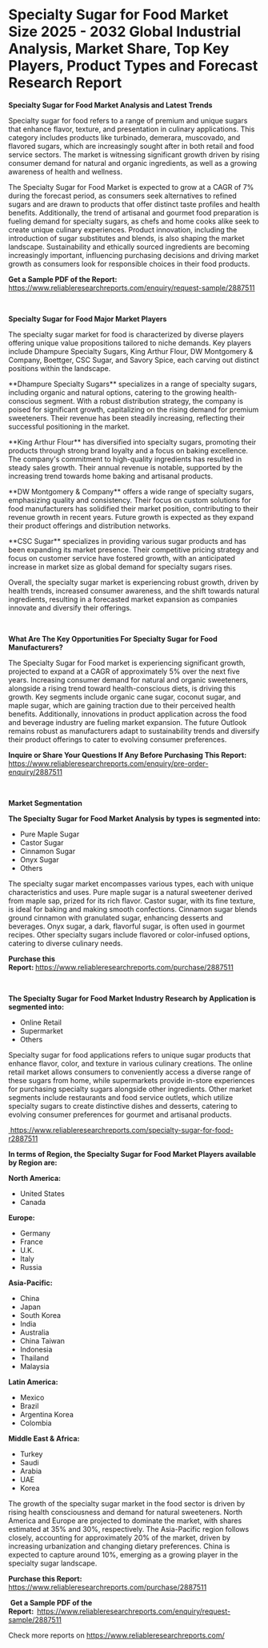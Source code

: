 <p><h1>Specialty Sugar for Food Market Size 2025 - 2032 Global Industrial Analysis, Market Share, Top Key Players, Product Types and Forecast Research Report</h1></p><p><strong>Specialty Sugar for Food Market Analysis and Latest Trends</strong></p>
<p><p>Specialty sugar for food refers to a range of premium and unique sugars that enhance flavor, texture, and presentation in culinary applications. This category includes products like turbinado, demerara, muscovado, and flavored sugars, which are increasingly sought after in both retail and food service sectors. The market is witnessing significant growth driven by rising consumer demand for natural and organic ingredients, as well as a growing awareness of health and wellness.</p><p>The Specialty Sugar for Food Market is expected to grow at a CAGR of 7% during the forecast period, as consumers seek alternatives to refined sugars and are drawn to products that offer distinct taste profiles and health benefits. Additionally, the trend of artisanal and gourmet food preparation is fueling demand for specialty sugars, as chefs and home cooks alike seek to create unique culinary experiences. Product innovation, including the introduction of sugar substitutes and blends, is also shaping the market landscape. Sustainability and ethically sourced ingredients are becoming increasingly important, influencing purchasing decisions and driving market growth as consumers look for responsible choices in their food products.</p></p>
<p><strong>Get a Sample PDF of the Report:&nbsp;</strong> <a href="https://www.reliableresearchreports.com/enquiry/request-sample/2887511?utm_campaign=3315&utm_medium=2&utm_source=Github&utm_content=ia&utm_term=14032025&utm_id=specialty-sugar-for-food">https://www.reliableresearchreports.com/enquiry/request-sample/2887511</a></p>
<p>&nbsp;</p>
<p><strong>Specialty Sugar for Food Major Market Players</strong></p>
<p><p>The specialty sugar market for food is characterized by diverse players offering unique value propositions tailored to niche demands. Key players include Dhampure Specialty Sugars, King Arthur Flour, DW Montgomery & Company, Boettger, CSC Sugar, and Savory Spice, each carving out distinct positions within the landscape.</p><p>**Dhampure Specialty Sugars** specializes in a range of specialty sugars, including organic and natural options, catering to the growing health-conscious segment. With a robust distribution strategy, the company is poised for significant growth, capitalizing on the rising demand for premium sweeteners. Their revenue has been steadily increasing, reflecting their successful positioning in the market.</p><p>**King Arthur Flour** has diversified into specialty sugars, promoting their products through strong brand loyalty and a focus on baking excellence. The company's commitment to high-quality ingredients has resulted in steady sales growth. Their annual revenue is notable, supported by the increasing trend towards home baking and artisanal products.</p><p>**DW Montgomery & Company** offers a wide range of specialty sugars, emphasizing quality and consistency. Their focus on custom solutions for food manufacturers has solidified their market position, contributing to their revenue growth in recent years. Future growth is expected as they expand their product offerings and distribution networks.</p><p>**CSC Sugar** specializes in providing various sugar products and has been expanding its market presence. Their competitive pricing strategy and focus on customer service have fostered growth, with an anticipated increase in market size as global demand for specialty sugars rises.</p><p>Overall, the specialty sugar market is experiencing robust growth, driven by health trends, increased consumer awareness, and the shift towards natural ingredients, resulting in a forecasted market expansion as companies innovate and diversify their offerings.</p></p>
<p>&nbsp;</p>
<p><strong>What Are The Key Opportunities For Specialty Sugar for Food Manufacturers?</strong></p>
<p><p>The Specialty Sugar for Food market is experiencing significant growth, projected to expand at a CAGR of approximately 5% over the next five years. Increasing consumer demand for natural and organic sweeteners, alongside a rising trend toward health-conscious diets, is driving this growth. Key segments include organic cane sugar, coconut sugar, and maple sugar, which are gaining traction due to their perceived health benefits. Additionally, innovations in product application across the food and beverage industry are fueling market expansion. The future Outlook remains robust as manufacturers adapt to sustainability trends and diversify their product offerings to cater to evolving consumer preferences.</p></p>
<p><strong>Inquire or Share Your Questions If Any Before Purchasing This Report:</strong> <a href="https://www.reliableresearchreports.com/enquiry/pre-order-enquiry/2887511?utm_campaign=3315&utm_medium=2&utm_source=Github&utm_content=ia&utm_term=14032025&utm_id=specialty-sugar-for-food">https://www.reliableresearchreports.com/enquiry/pre-order-enquiry/2887511</a></p>
<p>&nbsp;</p>
<p><strong>Market Segmentation</strong></p>
<p><strong>The Specialty Sugar for Food Market Analysis by types is segmented into:</strong></p>
<p><ul><li>Pure Maple Sugar</li><li>Castor Sugar</li><li>Cinnamon Sugar</li><li>Onyx Sugar</li><li>Others</li></ul></p>
<p><p>The specialty sugar market encompasses various types, each with unique characteristics and uses. Pure maple sugar is a natural sweetener derived from maple sap, prized for its rich flavor. Castor sugar, with its fine texture, is ideal for baking and making smooth confections. Cinnamon sugar blends ground cinnamon with granulated sugar, enhancing desserts and beverages. Onyx sugar, a dark, flavorful sugar, is often used in gourmet recipes. Other specialty sugars include flavored or color-infused options, catering to diverse culinary needs.</p></p>
<p><strong>Purchase this Report:&nbsp;</strong><a href="https://www.reliableresearchreports.com/purchase/2887511?utm_campaign=3315&utm_medium=2&utm_source=Github&utm_content=ia&utm_term=14032025&utm_id=specialty-sugar-for-food">https://www.reliableresearchreports.com/purchase/2887511</a></p>
<p>&nbsp;</p>
<p><strong>The Specialty Sugar for Food Market Industry Research by Application is segmented into:</strong></p>
<p><ul><li>Online Retail</li><li>Supermarket</li><li>Others</li></ul></p>
<p><p>Specialty sugar for food applications refers to unique sugar products that enhance flavor, color, and texture in various culinary creations. The online retail market allows consumers to conveniently access a diverse range of these sugars from home, while supermarkets provide in-store experiences for purchasing specialty sugars alongside other ingredients. Other market segments include restaurants and food service outlets, which utilize specialty sugars to create distinctive dishes and desserts, catering to evolving consumer preferences for gourmet and artisanal products.</p></p>
<p><a href="https://www.reliableresearchreports.com/specialty-sugar-for-food-r2887511?utm_campaign=3315&utm_medium=2&utm_source=Github&utm_content=ia&utm_term=14032025&utm_id=specialty-sugar-for-food">&nbsp;https://www.reliableresearchreports.com/specialty-sugar-for-food-r2887511</a></p>
<p><strong>In terms of Region, the Specialty Sugar for Food Market Players available by Region are:</strong></p>
<p>
    <p> <strong> North America: </strong>
        <ul>
            <li>United States</li>
            <li>Canada</li>
        </ul>
        </p> 
    <p> <strong> Europe: </strong>
        <ul>
            <li>Germany</li>
            <li>France</li>
            <li>U.K.</li>
            <li>Italy</li>
            <li>Russia</li>
        </ul>
        </p> 
    <p> <strong> Asia-Pacific: </strong>
        <ul>
            <li>China</li>
            <li>Japan</li>
            <li>South Korea</li>
            <li>India</li>
            <li>Australia</li>
            <li>China Taiwan</li>
            <li>Indonesia</li>
            <li>Thailand</li>
            <li>Malaysia</li>
        </ul>
        </p> 
    <p> <strong> Latin America: </strong>
        <ul>
            <li>Mexico</li>
            <li>Brazil</li>
            <li>Argentina Korea</li>
            <li>Colombia</li>
        </ul>
        </p> 
    <p> <strong> Middle East & Africa: </strong>
        <ul>
            <li>Turkey</li>
            <li>Saudi</li>
            <li>Arabia</li>
            <li>UAE</li>
            <li>Korea</li>
        </ul>
    </p>
    </p>
<p><p>The growth of the specialty sugar market in the food sector is driven by rising health consciousness and demand for natural sweeteners. North America and Europe are projected to dominate the market, with shares estimated at 35% and 30%, respectively. The Asia-Pacific region follows closely, accounting for approximately 20% of the market, driven by increasing urbanization and changing dietary preferences. China is expected to capture around 10%, emerging as a growing player in the specialty sugar landscape.</p></p>
<p><strong>Purchase this Report: </strong><a href="https://www.reliableresearchreports.com/purchase/2887511?utm_campaign=3315&utm_medium=2&utm_source=Github&utm_content=ia&utm_term=14032025&utm_id=specialty-sugar-for-food">https://www.reliableresearchreports.com/purchase/2887511</a></p>
<p>&nbsp;<strong>Get a Sample PDF of the Report:&nbsp;&nbsp;</strong><a href="https://www.reliableresearchreports.com/enquiry/request-sample/2887511?utm_campaign=3315&utm_medium=2&utm_source=Github&utm_content=ia&utm_term=14032025&utm_id=specialty-sugar-for-food">https://www.reliableresearchreports.com/enquiry/request-sample/2887511</a></p>
<p><strong></strong></p>
<p>Check more reports on <a href="https://www.reliableresearchreports.com/?utm_campaign=3315&utm_medium=2&utm_source=Github&utm_content=ia&utm_term=14032025&utm_id=specialty-sugar-for-food">https://www.reliableresearchreports.com/</a></p>